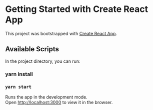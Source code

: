 # Getting Started with Create React App

This project was bootstrapped with [Create React App](https://github.com/facebook/create-react-app).

## Available Scripts

In the project directory, you can run:

### yarn install

### `yarn start`

Runs the app in the development mode.\
Open [http://localhost:3000](http://localhost:3000) to view it in the browser.
